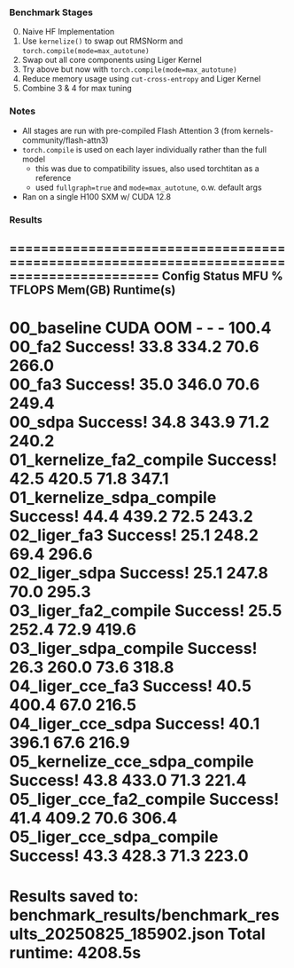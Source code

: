 ### Benchmark Stages
0. Naive HF Implementation
1. Use `kernelize()` to swap out RMSNorm and `torch.compile(mode=max_autotune)`
2. Swap out all core components using Liger Kernel
3. Try above but now with `torch.compile(mode=max_autotune)`
4. Reduce memory usage using `cut-cross-entropy` and Liger Kernel
5. Combine 3 & 4 for max tuning

### Notes
- All stages are run with pre-compiled Flash Attention 3 (from kernels-community/flash-attn3)
- `torch.compile` is used on each layer individually rather than the full model
    - this was due to compatibility issues, also used torchtitan as a reference
    - used `fullgraph=true` and `mode=max_autotune`, o.w. default args
- Ran on a single H100 SXM w/ CUDA 12.8

### Results

=========================================================================================
Config                         Status          MFU %    TFLOPS     Mem(GB)    Runtime(s)  
-----------------------------------------------------------------------------------------
00_baseline                    CUDA OOM        -        -          -          100.4       
00_fa2                         Success!        33.8     334.2      70.6       266.0       
00_fa3                         Success!        35.0     346.0      70.6       249.4       
00_sdpa                        Success!        34.8     343.9      71.2       240.2       
01_kernelize_fa2_compile       Success!        42.5     420.5      71.8       347.1       
01_kernelize_sdpa_compile      Success!        44.4     439.2      72.5       243.2       
02_liger_fa3                   Success!        25.1     248.2      69.4       296.6       
02_liger_sdpa                  Success!        25.1     247.8      70.0       295.3       
03_liger_fa2_compile           Success!        25.5     252.4      72.9       419.6       
03_liger_sdpa_compile          Success!        26.3     260.0      73.6       318.8       
04_liger_cce_fa3               Success!        40.5     400.4      67.0       216.5       
04_liger_cce_sdpa              Success!        40.1     396.1      67.6       216.9       
05_kernelize_cce_sdpa_compile  Success!        43.8     433.0      71.3       221.4       
05_liger_cce_fa2_compile       Success!        41.4     409.2      70.6       306.4       
05_liger_cce_sdpa_compile      Success!        43.3     428.3      71.3       223.0       
=========================================================================================
Results saved to: benchmark_results/benchmark_results_20250825_185902.json
Total runtime: 4208.5s
=========================================================================================
